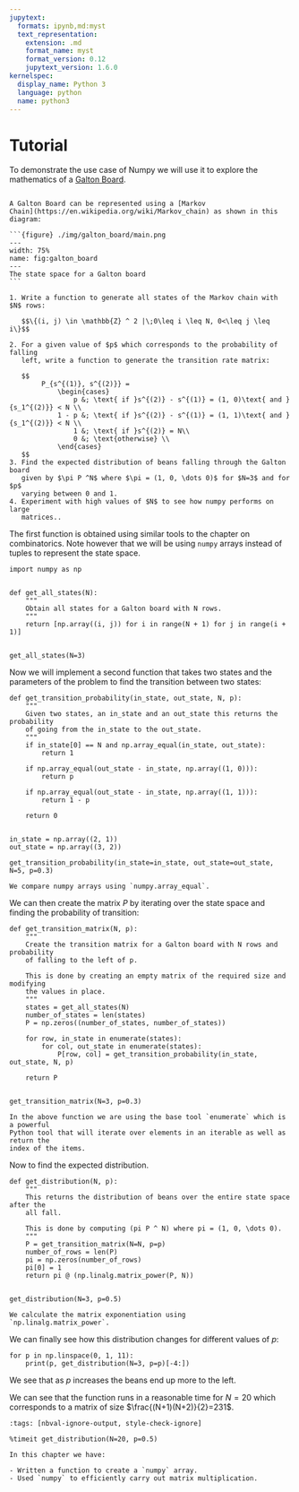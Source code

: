 ```yaml
---
jupytext:
  formats: ipynb,md:myst
  text_representation:
    extension: .md
    format_name: myst
    format_version: 0.12
    jupytext_version: 1.6.0
kernelspec:
  display_name: Python 3
  language: python
  name: python3
---
```


# Tutorial

To demonstrate the use case of Numpy we will use it to explore the mathematics
of a [Galton Board](https://en.wikipedia.org/wiki/Bean_machine).

````{admonition} Problem

A Galton Board can be represented using a [Markov
Chain](https://en.wikipedia.org/wiki/Markov_chain) as shown in this diagram:

```{figure} ./img/galton_board/main.png
---
width: 75%
name: fig:galton_board
---
The state space for a Galton board
```

1. Write a function to generate all states of the Markov chain with $N$ rows:

   $$\{(i, j) \in \mathbb{Z} ^ 2 |\;0\leq i \leq N, 0<\leq j \leq i\}$$

2. For a given value of $p$ which corresponds to the probability of falling
   left, write a function to generate the transition rate matrix:

   $$
        P_{s^{(1)}, s^{(2)}} =
            \begin{cases}
                p &; \text{ if }s^{(2)} - s^{(1)} = (1, 0)\text{ and }{s_1^{(2)}} < N \\
            1 - p &; \text{ if }s^{(2)} - s^{(1)} = (1, 1)\text{ and }{s_1^{(2)}} < N \\
                1 &; \text{ if }s^{(2)} = N\\
                0 &; \text{otherwise} \\
            \end{cases}
   $$
3. Find the expected distribution of beans falling through the Galton board
   given by $\pi P ^N$ where $\pi = (1, 0, \dots 0)$ for $N=3$ and for $p$
   varying between 0 and 1.
4. Experiment with high values of $N$ to see how numpy performs on large
   matrices..
````

The first function is obtained using similar tools to the chapter on
combinatorics. Note however that we will be using `numpy` arrays instead of
tuples to represent the state space.

```{code-cell} ipython3
import numpy as np


def get_all_states(N):
    """
    Obtain all states for a Galton board with N rows.
    """
    return [np.array((i, j)) for i in range(N + 1) for j in range(i + 1)]


get_all_states(N=3)
```

Now we will implement a second function that takes two states and the parameters
of the problem to find the transition between two states:

```{code-cell} ipython3
def get_transition_probability(in_state, out_state, N, p):
    """
    Given two states, an in_state and an out_state this returns the probability
    of going from the in_state to the out_state.
    """
    if in_state[0] == N and np.array_equal(in_state, out_state):
        return 1

    if np.array_equal(out_state - in_state, np.array((1, 0))):
        return p

    if np.array_equal(out_state - in_state, np.array((1, 1))):
        return 1 - p

    return 0


in_state = np.array((2, 1))
out_state = np.array((3, 2))

get_transition_probability(in_state=in_state, out_state=out_state, N=5, p=0.3)
```

```{attention}
We compare numpy arrays using `numpy.array_equal`.
```

We can then create the matrix $P$ by iterating over the state space and finding
the probability of transition:

```{code-cell} ipython3
def get_transition_matrix(N, p):
    """
    Create the transition matrix for a Galton board with N rows and probability
    of falling to the left of p.

    This is done by creating an empty matrix of the required size and modifying
    the values in place.
    """
    states = get_all_states(N)
    number_of_states = len(states)
    P = np.zeros((number_of_states, number_of_states))

    for row, in_state in enumerate(states):
        for col, out_state in enumerate(states):
            P[row, col] = get_transition_probability(in_state, out_state, N, p)

    return P


get_transition_matrix(N=3, p=0.3)
```

````{attention}
In the above function we are using the base tool `enumerate` which is a powerful
Python tool that will iterate over elements in an iterable as well as return the
index of the items.
````

Now to find the expected distribution.

```{code-cell} ipython3
def get_distribution(N, p):
    """
    This returns the distribution of beans over the entire state space after the
    all fall.

    This is done by computing (pi P ^ N) where pi = (1, 0, \dots 0).
    """
    P = get_transition_matrix(N=N, p=p)
    number_of_rows = len(P)
    pi = np.zeros(number_of_rows)
    pi[0] = 1
    return pi @ (np.linalg.matrix_power(P, N))


get_distribution(N=3, p=0.5)
```

```{attention}
We calculate the matrix exponentiation using
`np.linalg.matrix_power`.
```

We can finally see how this distribution changes for different values of $p$:

```{code-cell} ipython3
for p in np.linspace(0, 1, 11):
    print(p, get_distribution(N=3, p=p)[-4:])
```

We see that as $p$ increases the beans end up more to the left.

We can see that the function runs in a reasonable time for $N=20$ which
corresponds to a matrix of size $\frac{(N+1)(N+2)}{2}=231$.

```{code-cell} ipython3
:tags: [nbval-ignore-output, style-check-ignore]

%timeit get_distribution(N=20, p=0.5)
```

```{important}
In this chapter we have:

- Written a function to create a `numpy` array.
- Used `numpy` to efficiently carry out matrix multiplication.
```
